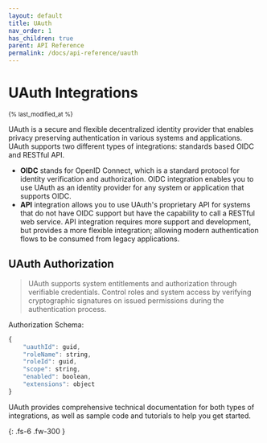 ```yaml
---
layout: default
title: UAuth
nav_order: 1
has_children: true
parent: API Reference
permalink: /docs/api-reference/uauth
---
```


# UAuth Integrations
<sub>{% last_modified_at %}</sub>

UAuth is a secure and flexible decentralized identity provider that enables privacy preserving authentication in various systems and applications. UAuth supports two different types of integrations: standards based OIDC and RESTful API.

- **OIDC** stands for OpenID Connect, which is a standard protocol for identity verification and authorization. OIDC integration enables you to use UAuth as an identity provider for any system or application that supports OIDC.
- **API** integration allows you to use UAuth's proprietary API for systems that do not have OIDC support but have the capability to call a RESTful web service. API integration requires more support and development, but provides a more flexible integration; allowing modern authentication flows to be consumed from legacy applications.

## UAuth Authorization

> UAuth supports system entitlements and authorization through verifiable credentials. Control roles and system access by verifying cryptographic signatures on issued permissions during the authentication process.

Authorization Schema:
```js
{
    "uauthId": guid,
    "roleName": string,
    "roleId": guid,
    "scope": string,
    "enabled": boolean,
    "extensions": object
}
```

UAuth provides comprehensive technical documentation for both types of integrations, as well as sample code and tutorials to help you get started.

{: .fs-6 .fw-300 }